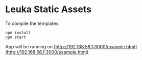 # Leuka Static Assets

To compile the templates:

```
npm install
npm start
```

App will be running on [http://192.168.56.1:3000/example.html](http://192.168.56.1:3000/example.html)